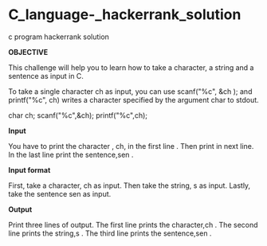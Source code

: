 # C_language-_hackerrank_solution
c program hackerrank solution
     
     
  **OBJECTIVE**
  
 This challenge will help you to learn how to take a character, a string and a sentence as input in C.

To take a single character ch as input, you can use scanf("%c", &ch ); and printf("%c", ch) writes a character specified by the argument char to stdout.

  char ch;
  scanf("%c",&ch);
  printf("%c",ch);

 **Input**
 
 You have to print the character , ch, in the first line  . Then print  in next line. In the last line print the sentence,sen .

**Input format**

First, take a character, ch as input.
Then take the string, s as input.
Lastly, take the sentence sen as input.

**Output**

Print three lines of output. The first line prints the character,ch .
The second line prints the string,s .
The third line prints the sentence,sen .

